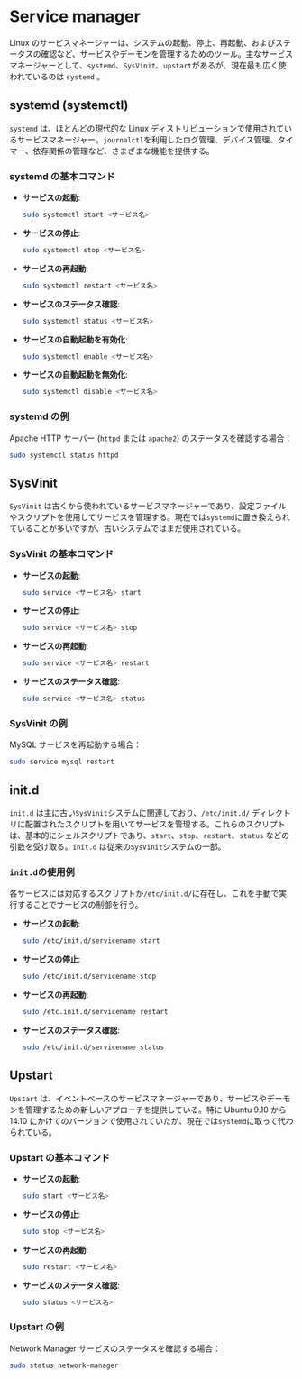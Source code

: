 # Service manager

Linux のサービスマネージャーは、システムの起動、停止、再起動、およびステータスの確認など、サービスやデーモンを管理するためのツール。主なサービスマネージャーとして、`systemd`、`SysVinit`、`upstart`があるが、現在最も広く使われているのは `systemd` 。

## systemd (systemctl)

`systemd` は、ほとんどの現代的な Linux ディストリビューションで使用されているサービスマネージャー。`journalctl`を利用したログ管理、デバイス管理、タイマー、依存関係の管理など、さまざまな機能を提供する。

### systemd の基本コマンド

- **サービスの起動**:

  ```sh
  sudo systemctl start <サービス名>
  ```

- **サービスの停止**:

  ```sh
  sudo systemctl stop <サービス名>
  ```

- **サービスの再起動**:

  ```sh
  sudo systemctl restart <サービス名>
  ```

- **サービスのステータス確認**:

  ```sh
  sudo systemctl status <サービス名>
  ```

- **サービスの自動起動を有効化**:

  ```sh
  sudo systemctl enable <サービス名>
  ```

- **サービスの自動起動を無効化**:

  ```sh
  sudo systemctl disable <サービス名>
  ```

### systemd の例

Apache HTTP サーバー (`httpd` または `apache2`) のステータスを確認する場合：

```sh
sudo systemctl status httpd
```

## SysVinit

`SysVinit` は古くから使われているサービスマネージャーであり、設定ファイルやスクリプトを使用してサービスを管理する。現在では`systemd`に置き換えられていることが多いですが、古いシステムではまだ使用されている。

### SysVinit の基本コマンド

- **サービスの起動**:

  ```sh
  sudo service <サービス名> start
  ```

- **サービスの停止**:

  ```sh
  sudo service <サービス名> stop
  ```

- **サービスの再起動**:

  ```sh
  sudo service <サービス名> restart
  ```

- **サービスのステータス確認**:

  ```sh
  sudo service <サービス名> status
  ```

### SysVinit の例

MySQL サービスを再起動する場合：

```sh
sudo service mysql restart
```

## init.d

`init.d` は主に古い`SysVinit`システムに関連しており、`/etc/init.d/` ディレクトリに配置されたスクリプトを用いてサービスを管理する。これらのスクリプトは、基本的にシェルスクリプトであり、`start`、`stop`、`restart`、`status` などの引数を受け取る。`init.d` は従来の`SysVinit`システムの一部。

### `init.d`の使用例

各サービスには対応するスクリプトが`/etc/init.d/`に存在し、これを手動で実行することでサービスの制御を行う。

- **サービスの起動**:

  ```sh
  sudo /etc/init.d/servicename start
  ```

- **サービスの停止**:

  ```sh
  sudo /etc/init.d/servicename stop
  ```

- **サービスの再起動**:

  ```sh
  sudo /etc.init.d/servicename restart
  ```

- **サービスのステータス確認**:

  ```sh
  sudo /etc/init.d/servicename status
  ```

## Upstart

`Upstart` は、イベントベースのサービスマネージャーであり、サービスやデーモンを管理するための新しいアプローチを提供している。特に Ubuntu 9.10 から 14.10 にかけてのバージョンで使用されていたが、現在では`systemd`に取って代わられている。

### Upstart の基本コマンド

- **サービスの起動**:

  ```sh
  sudo start <サービス名>
  ```

- **サービスの停止**:

  ```sh
  sudo stop <サービス名>
  ```

- **サービスの再起動**:

  ```sh
  sudo restart <サービス名>
  ```

- **サービスのステータス確認**:

  ```sh
  sudo status <サービス名>
  ```

### Upstart の例

Network Manager サービスのステータスを確認する場合：

```sh
sudo status network-manager
```
